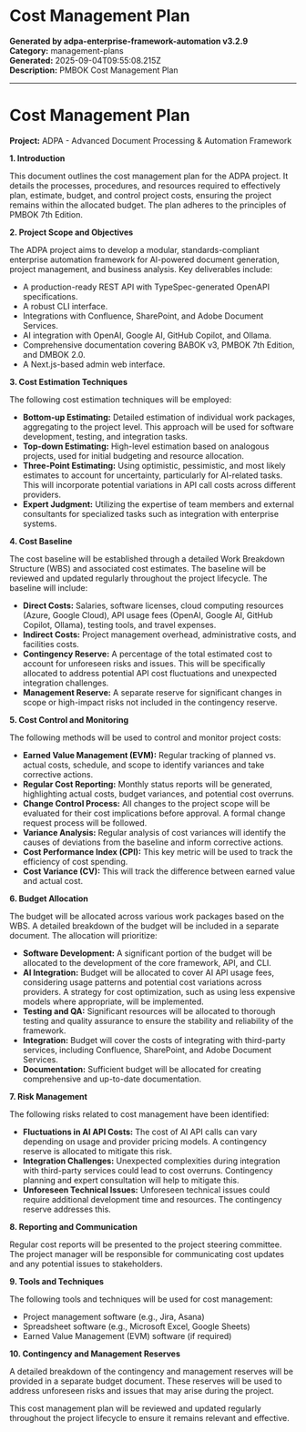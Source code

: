 # Cost Management Plan

**Generated by adpa-enterprise-framework-automation v3.2.9**  
**Category:** management-plans  
**Generated:** 2025-09-04T09:55:08.215Z  
**Description:** PMBOK Cost Management Plan

---

# Cost Management Plan

**Project:** ADPA - Advanced Document Processing & Automation Framework

**1. Introduction**

This document outlines the cost management plan for the ADPA project.  It details the processes, procedures, and resources required to effectively plan, estimate, budget, and control project costs, ensuring the project remains within the allocated budget.  The plan adheres to the principles of PMBOK 7th Edition.

**2. Project Scope and Objectives**

The ADPA project aims to develop a modular, standards-compliant enterprise automation framework for AI-powered document generation, project management, and business analysis. Key deliverables include:

* A production-ready REST API with TypeSpec-generated OpenAPI specifications.
* A robust CLI interface.
* Integrations with Confluence, SharePoint, and Adobe Document Services.
* AI integration with OpenAI, Google AI, GitHub Copilot, and Ollama.
* Comprehensive documentation covering BABOK v3, PMBOK 7th Edition, and DMBOK 2.0.
* A Next.js-based admin web interface.

**3. Cost Estimation Techniques**

The following cost estimation techniques will be employed:

* **Bottom-up Estimating:** Detailed estimation of individual work packages, aggregating to the project level. This approach will be used for software development, testing, and integration tasks.
* **Top-down Estimating:** High-level estimation based on analogous projects, used for initial budgeting and resource allocation.
* **Three-Point Estimating:**  Using optimistic, pessimistic, and most likely estimates to account for uncertainty, particularly for AI-related tasks.  This will incorporate potential variations in API call costs across different providers.
* **Expert Judgment:** Utilizing the expertise of team members and external consultants for specialized tasks such as integration with enterprise systems.

**4. Cost Baseline**

The cost baseline will be established through a detailed Work Breakdown Structure (WBS) and associated cost estimates.  The baseline will be reviewed and updated regularly throughout the project lifecycle.  The baseline will include:

* **Direct Costs:** Salaries, software licenses, cloud computing resources (Azure, Google Cloud), API usage fees (OpenAI, Google AI, GitHub Copilot, Ollama),  testing tools, and travel expenses.
* **Indirect Costs:** Project management overhead, administrative costs, and facilities costs.
* **Contingency Reserve:** A percentage of the total estimated cost to account for unforeseen risks and issues.  This will be specifically allocated to address potential API cost fluctuations and unexpected integration challenges.
* **Management Reserve:** A separate reserve for significant changes in scope or high-impact risks not included in the contingency reserve.


**5. Cost Control and Monitoring**

The following methods will be used to control and monitor project costs:

* **Earned Value Management (EVM):**  Regular tracking of planned vs. actual costs, schedule, and scope to identify variances and take corrective actions.
* **Regular Cost Reporting:**  Monthly status reports will be generated, highlighting actual costs, budget variances, and potential cost overruns.
* **Change Control Process:**  All changes to the project scope will be evaluated for their cost implications before approval.  A formal change request process will be followed.
* **Variance Analysis:**  Regular analysis of cost variances will identify the causes of deviations from the baseline and inform corrective actions.
* **Cost Performance Index (CPI):**  This key metric will be used to track the efficiency of cost spending.
* **Cost Variance (CV):**  This will track the difference between earned value and actual cost.

**6. Budget Allocation**

The budget will be allocated across various work packages based on the WBS.  A detailed breakdown of the budget will be included in a separate document.  The allocation will prioritize:

* **Software Development:**  A significant portion of the budget will be allocated to the development of the core framework, API, and CLI.
* **AI Integration:**  Budget will be allocated to cover AI API usage fees, considering usage patterns and potential cost variations across providers.  A strategy for cost optimization, such as using less expensive models where appropriate, will be implemented.
* **Testing and QA:**  Significant resources will be allocated to thorough testing and quality assurance to ensure the stability and reliability of the framework.
* **Integration:**  Budget will cover the costs of integrating with third-party services, including Confluence, SharePoint, and Adobe Document Services.
* **Documentation:**  Sufficient budget will be allocated for creating comprehensive and up-to-date documentation.


**7. Risk Management**

The following risks related to cost management have been identified:

* **Fluctuations in AI API Costs:**  The cost of AI API calls can vary depending on usage and provider pricing models. A contingency reserve is allocated to mitigate this risk.
* **Integration Challenges:**  Unexpected complexities during integration with third-party services could lead to cost overruns.  Contingency planning and expert consultation will help to mitigate this.
* **Unforeseen Technical Issues:**  Unforeseen technical issues could require additional development time and resources. The contingency reserve addresses this.

**8. Reporting and Communication**

Regular cost reports will be presented to the project steering committee.  The project manager will be responsible for communicating cost updates and any potential issues to stakeholders.

**9. Tools and Techniques**

The following tools and techniques will be used for cost management:

* Project management software (e.g., Jira, Asana)
* Spreadsheet software (e.g., Microsoft Excel, Google Sheets)
* Earned Value Management (EVM) software (if required)

**10.  Contingency and Management Reserves**

A detailed breakdown of the contingency and management reserves will be provided in a separate budget document.  These reserves will be used to address unforeseen risks and issues that may arise during the project.


This cost management plan will be reviewed and updated regularly throughout the project lifecycle to ensure it remains relevant and effective.
